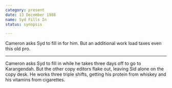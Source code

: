 ```yaml
---
category: present
date: 13 December 1988
name: Syd Fills In
status: synopsis

---
```

Cameron asks Syd to fill in for him. But an additional work load taxes even this old pro.

------

Cameron asks Syd to fill in while he takes three
days off to go to Karangendah. But the other copy editors flake out,
leaving Sid alone on the copy desk. He works three triple shifts,
getting his protein from whiskey and his vitamins from cigarettes.

